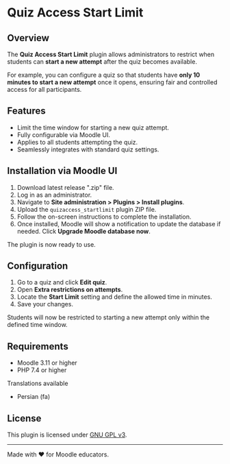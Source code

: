 # Quiz Access Start Limit


## Overview

The **Quiz Access Start Limit** plugin allows administrators to restrict when students can **start a new attempt** after the quiz becomes available.

For example, you can configure a quiz so that students have **only 10 minutes to start a new attempt** once it opens, ensuring fair and controlled access for all participants.


## Features

- Limit the time window for starting a new quiz attempt.
- Fully configurable via Moodle UI.
- Applies to all students attempting the quiz.
- Seamlessly integrates with standard quiz settings.


## Installation via Moodle UI

1. Download latest release ".zip" file.
2. Log in as an administrator.
3. Navigate to **Site administration > Plugins > Install plugins**.
4. Upload the `quizaccess_startlimit` plugin ZIP file.
5. Follow the on-screen instructions to complete the installation.
6. Once installed, Moodle will show a notification to update the database if needed. Click **Upgrade Moodle database now**.

The plugin is now ready to use.


## Configuration

1. Go to a quiz and click **Edit quiz**.
2. Open **Extra restrictions on attempts**.
3. Locate the **Start Limit** setting and define the allowed time in minutes.
4. Save your changes.

Students will now be restricted to starting a new attempt only within the defined time window.


## Requirements

- Moodle 3.11 or higher
- PHP 7.4 or higher


Translations available

- Persian (fa)


## License

This plugin is licensed under [GNU GPL v3](https://www.gnu.org/licenses/gpl-3.0.html).

---

Made with ❤️ for Moodle educators.
